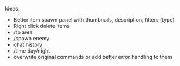 Ideas:
- Better item spawn panel with thumbnails, description, filters (type)
- Right click delete items
- /tp area
- /spawn enemy
- chat history
- /time day/night
- overwrite original commands or add better error handling to them